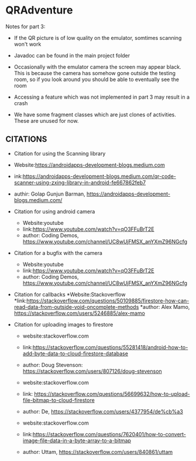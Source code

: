 # QRAdventure


Notes for part 3:


  * If the QR picture is of low quality on the emulator, somtimes scanning won't work
  
  * Javadoc can be found in the main project folder

*   Occasionally with the emulator camera the screen may appear black. This is because the camera has somehow gone outside the testing room, so if you look around you should be able to eventually see the room

* Accessing a feature which was not implemented in part 3 may result in a crash

* We have some fragment classes which are just clones of activities. These are unused for now.


## CITATIONS


*  Citation for using the Scanning library
  * Website:https://androidapps-development-blogs.medium.com
  * ink:https://androidapps-development-blogs.medium.com/qr-code-scanner-using-zxing-library-in-android-fe667862feb7
  * authir: Golap Gunjun Barman, https://androidapps-development-blogs.medium.com/


 * Citation for using android camera
   * Website:youtube
   * link:https://www.youtube.com/watch?v=qO3FFuBrT2E
   * author: Coding Demos, https://www.youtube.com/channel/UC8wUjFMSX_anYXmZ96NGcfg

 * Citation for a bugfix with the camera
   * Website:youtube
   * link:https://www.youtube.com/watch?v=qO3FFuBrT2E
   * author: Coding Demos, https://www.youtube.com/channel/UC8wUjFMSX_anYXmZ96NGcfg


* Citation for callbacks
   *Website:Stackoverflow
   *link:https://stackoverflow.com/questions/50109885/firestore-how-can-read-data-from-outside-void-oncomplete-methods
   *author: Alex Mamo, https://stackoverflow.com/users/5246885/alex-mamo



* Citation for  uploading images to firestore
   *  website:stackoverflow.com
   *  link:https://stackoverflow.com/questions/55281418/android-how-to-add-byte-data-to-cloud-firestore-database
  *  author: Doug Stevenson: https://stackoverflow.com/users/807126/doug-stevenson


  * website:stackoverflow.com
  * link: https://stackoverflow.com/questions/56699632/how-to-upload-file-bitmap-to-cloud-firestore
  * author: De, https://stackoverflow.com/users/4377954/de%cb%a3

  *  website:stackoverflow.com
  *    link:https://stackoverflow.com/questions/7620401/how-to-convert-image-file-data-in-a-byte-array-to-a-bitmap
  *   author: Uttam, https://stackoverflow.com/users/840861/uttam
